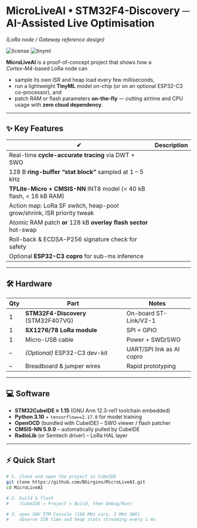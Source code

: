 # MicroLiveAI • STM32F4-Discovery ─ AI-Assisted Live Optimisation  
*(LoRa node / Gateway reference design)*

![license](https://img.shields.io/badge/license-MIT-green)
![tinyml](https://img.shields.io/badge/TinyML-TFLite--Micro-orange)

**MicroLiveAI** is a proof-of-concept project that shows how a  
*Cortex-M4*-based LoRa node can

* sample its own ISR and heap load every few milliseconds,  
* run a lightweight **TinyML** model on-chip (or on an optional ESP32-C3 co-processor), and  
* patch RAM or flash parameters **on-the-fly** — cutting airtime and CPU usage with **zero cloud dependency**.

---

## ✨ Key Features

| ✔ | Description |
|---|-------------|
| Real-time **cycle-accurate tracing** via DWT + SWO |
| 128 B **ring-buffer “stat block”** sampled at 1 – 5 kHz |
| **TFLite-Micro + CMSIS-NN** INT8 model (< 40 kB flash, < 16 kB RAM) |
| Action map: LoRa SF switch, heap-pool grow/shrink, ISR priority tweak |
| Atomic RAM patch **or** 128 kB **overlay flash sector** hot-swap |
| Roll-back & ECDSA-P256 signature check for safety |
| Optional **ESP32-C3 copro** for sub-ms inference |

---

## 🛠 Hardware

| Qty | Part | Notes |
|-----|------|-------|
| 1 | **STM32F4-Discovery** (STM32F407VG) | On-board ST-Link/V2-1 |
| 1 | **SX1276/78 LoRa module** | SPI + GPIO |
| 1 | Micro-USB cable | Power + SWD/SWO |
| – | *(Optional)* ESP32-C3 dev-kit | UART/SPI link as AI copro |
| – | Breadboard & jumper wires | Rapid prototyping |

---

## 💻 Software

* **STM32CubeIDE ≥ 1.15** (GNU Arm 12.3-rel1 toolchain embedded)  
* **Python 3.10** + `tensorflow==2.17.0` for model training  
* **OpenOCD** (bundled with CubeIDE) – SWO viewer / flash patcher  
* **CMSIS-NN 5.9.0** – automatically pulled by CubeIDE  
* **RadioLib** (or Semtech driver) – LoRa HAL layer

---

## ⚡ Quick Start

```bash
# 1. clone and open the project in CubeIDE
git clone https://github.com/BGirginn/MicroLiveAI.git
cd MicroLiveAI

# 2. build & flash
#    (CubeIDE → Project > Build, then Debug/Run)

# 3. open SWV ITM Console (168 MHz core, 2 MHz SWO)
#    observe ISR time and heap stats streaming every 1 ms
